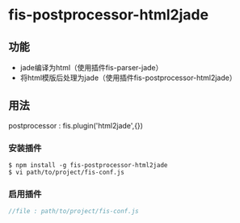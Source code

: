 fis-postprocessor-html2jade
===============


## 功能
 - jade编译为html（使用插件fis-parser-jade）
 - 将html模版后处理为jade（使用插件fis-postprocessor-html2jade）

## 用法
postprocessor : fis.plugin('html2jade',{})

### 安装插件

    $ npm install -g fis-postprocessor-html2jade
    $ vi path/to/project/fis-conf.js

### 启用插件

```javascript
//file : path/to/project/fis-conf.js